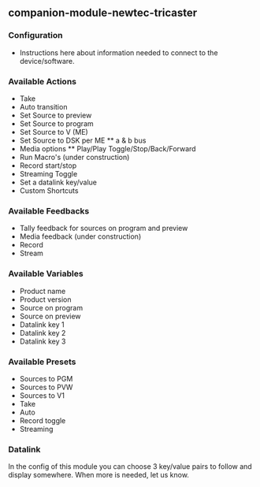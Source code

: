 ## companion-module-newtec-tricaster

### Configuration
* Instructions here about information needed to connect to the device/software.

### Available Actions
* Take
* Auto transition
* Set Source to preview
* Set Source to program
* Set Source to V (ME)
* Set Source to DSK per ME
** a & b bus
* Media options
** Play/Play Toggle/Stop/Back/Forward
* Run Macro's (under construction)
* Record start/stop
* Streaming Toggle
* Set a datalink key/value
* Custom Shortcuts

### Available Feedbacks
* Tally feedback for sources on program and preview
* Media feedback (under construction)
* Record
* Stream

### Available Variables
* Product name
* Product version
* Source on program
* Source on preview
* Datalink key 1
* Datalink key 2
* Datalink key 3

### Available Presets
* Sources to PGM
* Sources to PVW
* Sources to V1
* Take
* Auto
* Record toggle
* Streaming

### Datalink
In the config of this module you can choose 3 key/value pairs to follow and display somewhere. When more is needed, let us know.